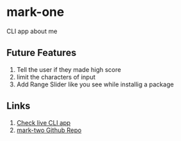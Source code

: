 # mark-one
CLI app about me
## Future Features 
1. Tell the user if they made high score
2. limit the characters of input 
3. Add Range Slider like you see while installig a package
## Links 
1. [Check live CLI app](https://replit.com/@ajitpsakri/mark-one#index.js?embed=1&output=1)
2. [mark-two Github Repo](https://github.com/ajitpsakri/mark-two)